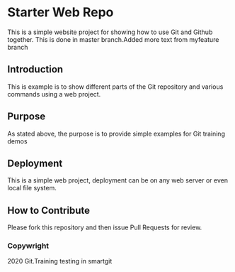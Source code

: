 # Starter Web Repo

This is a simple website project for showing how to use Git and Github together. This is done in master branch.Added more text from myfeature branch

## Introduction
This is example is to show different parts of the Git repository and various commands using a web project.

## Purpose

As stated above, the purpose is to provide simple examples for Git training demos

## Deployment
This is a simple web project, deployment can be on any web server or even local file system.

## How to Contribute
Please fork this repository and then issue Pull Requests for review.

### Copywright
2020 Git.Training
testing in smartgit